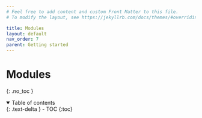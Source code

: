 ```yaml
---
# Feel free to add content and custom Front Matter to this file.
# To modify the layout, see https://jekyllrb.com/docs/themes/#overriding-theme-defaults

title: Modules
layout: default
nav_order: 7
parent: Getting started
---
```


# Modules
{: .no_toc }

<!-- TODO -->
<!-- some intro text here -->

<!-- collapsible TOC (check https://just-the-docs.github.io/just-the-docs/docs/navigation-structure/#top) -->
<details open markdown="block">
  <summary>
    Table of contents
  </summary>
  {: .text-delta }
- TOC
{:toc}
</details>

<!-- TODO: -->
<!-- syntax -->
<!-- good to compartmentalize code -->
<!-- restrictions for now -->